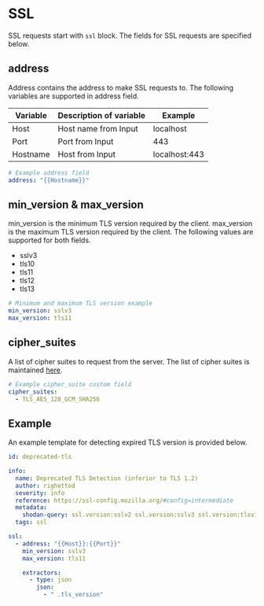 # SSL

SSL requests start with `ssl` block. The fields for SSL requests are specified below.

## address

Address contains the address to make SSL requests to. The following variables are supported in address field.

| Variable | Description of variable | Example | 
|----------|-------------------------|---------|
| Host  | Host name from Input | localhost | 
| Port  | Port from Input | 443 | 
| Hostname | Host from Input | localhost:443 | 


```yaml
# Example address field
address: "{{Hostname}}"
```

## min_version & max_version

min_version is the minimum TLS version required by the client. max_version is the maximum TLS version required by the client. The following values are supported for both fields.

- sslv3
- tls10
- tls11
- tls12
- tls13

```yaml
# Minimum and maximum TLS version example
min_version: sslv3
max_version: tls11
```

## cipher_suites

A list of cipher suites to request from the server. The list of cipher suites is maintained [here](https://github.com/projectdiscovery/nuclei/blob/master/v2/pkg/protocols/ssl/ciphers.go).

```yaml
# Example cipher_suite custom field
cipher_suites: 
  - TLS_AES_128_GCM_SHA256
```

## Example

An example template for detecting expired TLS version is provided below.

```yaml
id: deprecated-tls

info:
  name: Deprecated TLS Detection (inferior to TLS 1.2)
  author: righettod
  severity: info
  reference: https://ssl-config.mozilla.org/#config=intermediate
  metadata:
    shodan-query: ssl.version:sslv2 ssl.version:sslv3 ssl.version:tlsv1 ssl.version:tlsv1.1
  tags: ssl

ssl:
  - address: "{{Host}}:{{Port}}"
    min_version: sslv3
    max_version: tls11

    extractors:
      - type: json
        json:
          - " .tls_version"
```